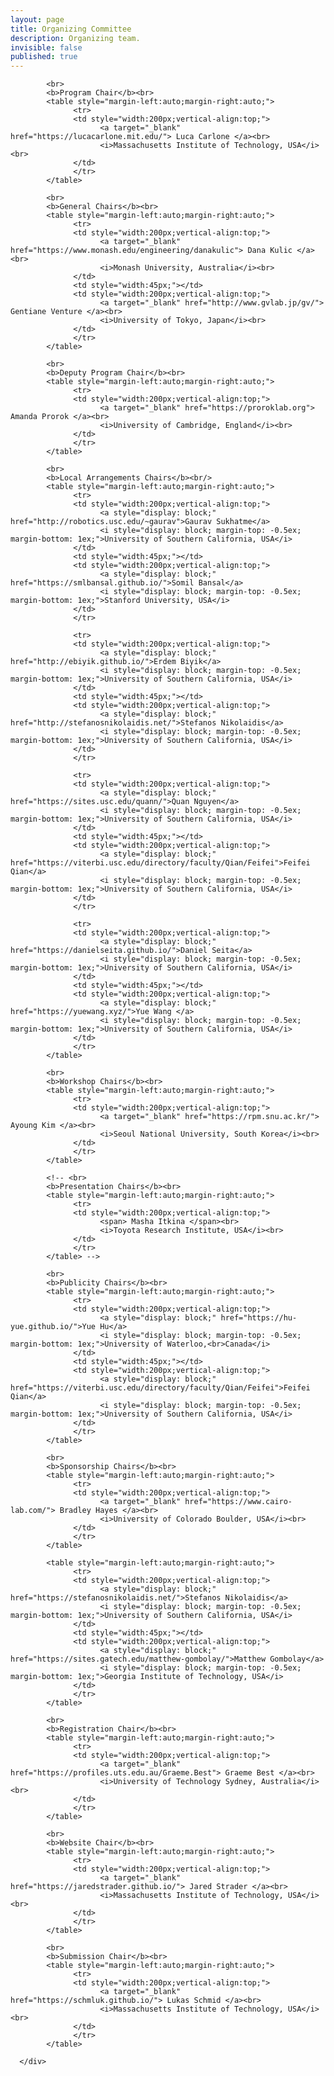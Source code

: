 ```yaml
---
layout: page
title: Organizing Committee
description: Organizing team.
invisible: false
published: true
---
```


<div>
      <div class="row text-center">
      
            <br>
            <b>Program Chair</b><br>
            <table style="margin-left:auto;margin-right:auto;">
                  <tr>
                  <td style="width:200px;vertical-align:top;">
                        <a target="_blank" href="https://lucacarlone.mit.edu/"> Luca Carlone </a><br>
                        <i>Massachusetts Institute of Technology, USA</i><br>
                  </td>
                  </tr>
            </table>

            <br>
            <b>General Chairs</b><br>
            <table style="margin-left:auto;margin-right:auto;">
                  <tr>
                  <td style="width:200px;vertical-align:top;">
                        <a target="_blank" href="https://www.monash.edu/engineering/danakulic"> Dana Kulic </a><br>
                        <i>Monash University, Australia</i><br>
                  </td>
                  <td style="width:45px;"></td>
                  <td style="width:200px;vertical-align:top;">
                        <a target="_blank" href="http://www.gvlab.jp/gv/"> Gentiane Venture </a><br>
                        <i>University of Tokyo, Japan</i><br>
                  </td>
                  </tr>
            </table>

            <br>
            <b>Deputy Program Chair</b><br>
            <table style="margin-left:auto;margin-right:auto;">
                  <tr>
                  <td style="width:200px;vertical-align:top;">
                        <a target="_blank" href="https://proroklab.org"> Amanda Prorok </a><br>
                        <i>University of Cambridge, England</i><br>
                  </td>
                  </tr>
            </table>

            <br>
            <b>Local Arrangements Chairs</b><br/>
            <table style="margin-left:auto;margin-right:auto;">
                  <tr>
                  <td style="width:200px;vertical-align:top;">
                        <a style="display: block;" href="http://robotics.usc.edu/~gaurav">Gaurav Sukhatme</a>
                        <i style="display: block; margin-top: -0.5ex; margin-bottom: 1ex;">University of Southern California, USA</i>
                  </td>
                  <td style="width:45px;"></td>
                  <td style="width:200px;vertical-align:top;">
                        <a style="display: block;" href="https://smlbansal.github.io/">Somil Bansal</a>
                        <i style="display: block; margin-top: -0.5ex; margin-bottom: 1ex;">Stanford University, USA</i>
                  </td>
                  </tr>

                  <tr>
                  <td style="width:200px;vertical-align:top;">
                        <a style="display: block;" href="http://ebiyik.github.io/">Erdem Biyik</a>
                        <i style="display: block; margin-top: -0.5ex; margin-bottom: 1ex;">University of Southern California, USA</i>
                  </td>
                  <td style="width:45px;"></td>
                  <td style="width:200px;vertical-align:top;">
                        <a style="display: block;" href="http://stefanosnikolaidis.net/">Stefanos Nikolaidis</a>
                        <i style="display: block; margin-top: -0.5ex; margin-bottom: 1ex;">University of Southern California, USA</i>
                  </td>
                  </tr>

                  <tr>
                  <td style="width:200px;vertical-align:top;">
                        <a style="display: block;" href="https://sites.usc.edu/quann/">Quan Nguyen</a>
                        <i style="display: block; margin-top: -0.5ex; margin-bottom: 1ex;">University of Southern California, USA</i>
                  </td>
                  <td style="width:45px;"></td>
                  <td style="width:200px;vertical-align:top;">
                        <a style="display: block;" href="https://viterbi.usc.edu/directory/faculty/Qian/Feifei">Feifei Qian</a>
                        <i style="display: block; margin-top: -0.5ex; margin-bottom: 1ex;">University of Southern California, USA</i>
                  </td>
                  </tr>

                  <tr>
                  <td style="width:200px;vertical-align:top;">
                        <a style="display: block;" href="https://danielseita.github.io/">Daniel Seita</a>
                        <i style="display: block; margin-top: -0.5ex; margin-bottom: 1ex;">University of Southern California, USA</i>
                  </td>
                  <td style="width:45px;"></td>
                  <td style="width:200px;vertical-align:top;">
                        <a style="display: block;" href="https://yuewang.xyz/">Yue Wang </a>
                        <i style="display: block; margin-top: -0.5ex; margin-bottom: 1ex;">University of Southern California, USA</i>
                  </td>
                  </tr>
            </table>

            <br>
            <b>Workshop Chairs</b><br>
            <table style="margin-left:auto;margin-right:auto;">
                  <tr>
                  <td style="width:200px;vertical-align:top;">
                        <a target="_blank" href="https://rpm.snu.ac.kr/"> Ayoung Kim </a><br>
                        <i>Seoul National University, South Korea</i><br>
                  </td>
                  </tr>
            </table>

            <!-- <br>
            <b>Presentation Chairs</b><br>
            <table style="margin-left:auto;margin-right:auto;">
                  <tr>
                  <td style="width:200px;vertical-align:top;">
                        <span> Masha Itkina </span><br>
                        <i>Toyota Research Institute, USA</i><br>
                  </td>
                  </tr>
            </table> -->

            <br>
            <b>Publicity Chairs</b><br>
            <table style="margin-left:auto;margin-right:auto;">
                  <tr>
                  <td style="width:200px;vertical-align:top;">
                        <a style="display: block;" href="https://hu-yue.github.io/">Yue Hu</a>
                        <i style="display: block; margin-top: -0.5ex; margin-bottom: 1ex;">University of Waterloo,<br>Canada</i>
                  </td>
                  <td style="width:45px;"></td>
                  <td style="width:200px;vertical-align:top;">
                        <a style="display: block;" href="https://viterbi.usc.edu/directory/faculty/Qian/Feifei">Feifei Qian</a>
                        <i style="display: block; margin-top: -0.5ex; margin-bottom: 1ex;">University of Southern California, USA</i>
                  </td>
                  </tr>
            </table>

            <br>
            <b>Sponsorship Chairs</b><br>
            <table style="margin-left:auto;margin-right:auto;">
                  <tr>
                  <td style="width:200px;vertical-align:top;">
                        <a target="_blank" href="https://www.cairo-lab.com/"> Bradley Hayes </a><br>
                        <i>University of Colorado Boulder, USA</i><br>
                  </td>
                  </tr>
            </table>

            <table style="margin-left:auto;margin-right:auto;">
                  <tr>
                  <td style="width:200px;vertical-align:top;">
                        <a style="display: block;" href="https://stefanosnikolaidis.net/">Stefanos Nikolaidis</a>
                        <i style="display: block; margin-top: -0.5ex; margin-bottom: 1ex;">University of Southern California, USA</i>
                  </td>
                  <td style="width:45px;"></td>
                  <td style="width:200px;vertical-align:top;">
                        <a style="display: block;" href="https://sites.gatech.edu/matthew-gombolay/">Matthew Gombolay</a>
                        <i style="display: block; margin-top: -0.5ex; margin-bottom: 1ex;">Georgia Institute of Technology, USA</i>
                  </td>
                  </tr>
            </table>

            <br>
            <b>Registration Chair</b><br>
            <table style="margin-left:auto;margin-right:auto;">
                  <tr>
                  <td style="width:200px;vertical-align:top;">
                        <a target="_blank" href="https://profiles.uts.edu.au/Graeme.Best"> Graeme Best </a><br>
                        <i>University of Technology Sydney, Australia</i><br>
                  </td>
                  </tr>
            </table>

            <br>
            <b>Website Chair</b><br>
            <table style="margin-left:auto;margin-right:auto;">
                  <tr>
                  <td style="width:200px;vertical-align:top;">
                        <a target="_blank" href="https://jaredstrader.github.io/"> Jared Strader </a><br>
                        <i>Massachusetts Institute of Technology, USA</i><br>
                  </td>
                  </tr>
            </table>

            <br>
            <b>Submission Chair</b><br>
            <table style="margin-left:auto;margin-right:auto;">
                  <tr>
                  <td style="width:200px;vertical-align:top;">
                        <a target="_blank" href="https://schmluk.github.io/"> Lukas Schmid </a><br>
                        <i>Massachusetts Institute of Technology, USA</i><br>
                  </td>
                  </tr>
            </table>

      </div>
</div>
